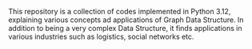This repository is a collection of codes implemented in Python 3.12,  explaining various concepts ad applications of Graph Data Structure. In addition to being a very complex Data Structure, it finds applications in various industries such as logistics, social networks etc. 
